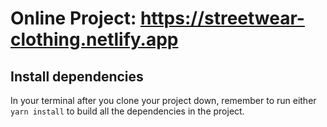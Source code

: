 # Online Project: https://streetwear-clothing.netlify.app

## Install dependencies

In your terminal after you clone your project down, remember to run either `yarn install` to build all the dependencies in the project.

